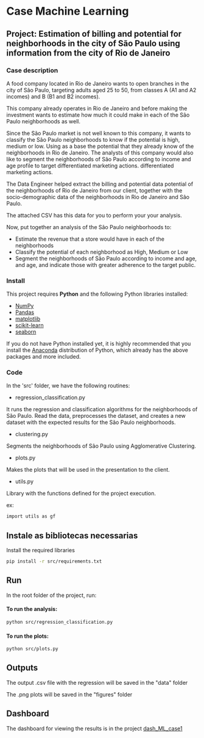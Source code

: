 # Case Machine Learning
## Project: Estimation of billing and potential for neighborhoods in the city of São Paulo using information from the city of Rio de Janeiro

### Case description 

A food company located in Rio de Janeiro wants to open branches in the city of São Paulo, targeting adults aged 25 to 50, from classes A (A1 and A2 incomes) and B (B1 and B2 incomes).

This company already operates in Rio de Janeiro and before making the investment wants to estimate how much it could make in each of the São Paulo neighborhoods as well.

Since the São Paulo market is not well known to this company, it wants to classify the São Paulo neighborhoods to know if the potential is high, medium or low. Using as a base the potential that they already know of the neighborhoods in Rio de Janeiro. The analysts of this company would also like to segment the neighborhoods of São Paulo according to income and age profile to target differentiated marketing actions. differentiated marketing actions.

The Data Engineer helped extract the billing and potential data potential of the neighborhoods of Rio de Janeiro from our client, together with the socio-demographic data of the neighborhoods in Rio de Janeiro and São Paulo.

The attached CSV has this data for you to perform your your analysis.

Now, put together an analysis of the São Paulo neighborhoods to:
- Estimate the revenue that a store would have in each of the neighborhoods
- Classify the potential of each neighborhood as High, Medium or Low
- Segment the neighborhoods of São Paulo according to income and age, and
age, and indicate those with greater adherence to the target public.

### Install

This project requires **Python** and the following Python libraries installed:

- [NumPy](http://www.numpy.org/)
- [Pandas](http://pandas.pydata.org/)
- [matplotlib](http://matplotlib.org/)
- [scikit-learn](http://scikit-learn.org/stable/)
- [seaborn](https://seaborn.pydata.org/)

If you do not have Python installed yet, it is highly recommended that you install the [Anaconda](https://www.anaconda.com/download/) distribution of Python, which already has the above packages and more included. 


### Code

In the 'src' folder, we have the following routines:

- regression_classification.py

It runs the regression and classification algorithms for the neighborhoods of São Paulo. Read the data, preprocesses the dataset, and creates a new dataset with the expected results for the São Paulo neighborhoods.

- clustering.py

Segments the neighborhoods of São Paulo using Agglomerative Clustering.

- plots.py

Makes the plots that will be used in the presentation to the client.

- utils.py

Library with the functions defined for the project execution. 

ex: 

```sh
import utils as gf
```


## Instale as bibliotecas necessarias

Install the required libraries

```sh
pip install -r src/requirements.txt
```


## Run

In the root folder of the project, run:

#### To run the analysis:
```sh
python src/regression_classification.py
```

#### To run the plots:
```sh
python src/plots.py
```

## Outputs

The output .csv file with the regression will be saved in the "data" folder

The .png plots will be saved in the "figures" folder

## Dashboard

The dashboard for viewing the results is in the project [dash_ML_case1](https://github.com/calixtops/dash_ML_case1)

